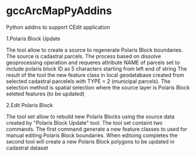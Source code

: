 # gccArcMapPyAddins
Python addins to support CEdit application

1.Polaris Block Update

  The tool allow to create a source to regenerate Polaris Block boundaries. The source is cadastral parcels. The process based on dissolve geoprocessing operation and requeres attribute NAME of parcels set to include polaris block ID as 5 characters starting from left end of string
  The result of the tool the new feature class in local geodatabase created from selected cadastral parcelels with TYPE = 2 (municipal parcels). The selection method is spatial selection where the source layer is Polaris Block seleted features (to be updated)

2.Edit Polaris Block

  The tool set allow to rebuild new Polaris Blocks using the source data created by "Polaris Block Update" tool.
  The tool set containt two commands. The first command generate a new feature classes to used for manual editing Polaris Block boundaries. When editoing completes the second tool will create a new Polaris Block polygons to be updated in cadastral dataset
  
